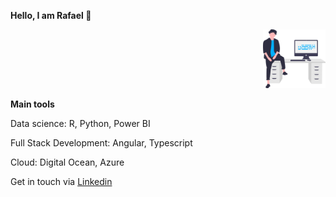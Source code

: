 **Hello, I am Rafael 👋**


<div align="right">
  <img src="https://github.com/rafaeldefazio/rafaeldefazio/blob/main/res/undraw_feeling_proud_qne1.png" width="100" />
</div>

**Main tools**

Data science: R, Python, Power BI

Full Stack Development: Angular, Typescript

Cloud: Digital Ocean, Azure


Get in touch via [Linkedin](https://www.linkedin.com/in/rafaelbdefazio/)
